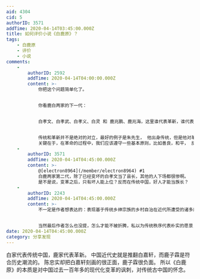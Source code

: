 ```yaml
---
aid: 4304
cid: 5
authorID: 3571
addTime: 2020-04-14T03:45:00.000Z
title: 如何评价小说《白鹿原》？
tags:
    - 白鹿原
    - 评价
    - 小说
comments:
    -
        authorID: 2592
        addTime: 2020-04-14T04:00:00.000Z
        content: >-
            你把这个问题简单化了。


            你看鹿白两家的下一代：


            白孝文、白孝武、白孝义、白灵 和 鹿兆鹏、鹿兆海，这里谁代表革新，谁代表传统，是不是说传统已经无法维持？


            传统和革新并不是绝对的对立，最好的例子是朱先生， 他出身传统，但是他对革新不是反对。
            关键在于，在革命的过程中，我们应该遵守一些基本原则，比如善良，和平， 反对激进。
    -
        authorID: 3571
        addTime: 2020-04-14T04:45:00.000Z
        content: >-
            @[electron8964](/member/electron8964) #1
            白鹿两家第二代，除了已经变坏的白孝文当了县长，其他的人下场都很惨啊。
            是不是说，变革之后，只有坏人能上位？反而在传统中国，好人才能当族长？
    -
        authorID: 2243
        addTime: 2020-04-14T04:45:00.000Z
        content: >-
            不一定是作者想表达的：表现基于传统乡绅宗族的乡村自治在近代所遭受的诸多磨砺，哪怕在作者眼中她是多么坚韧，纯朴，都免不了无法掌控命运的悲哀，包括清军战火，纳粮，军阀战火，“民主”改革（白鹿政权），经济（鸦片），内部矛盾，基层组党/运动，党争。一个贫弱的小共同体不断被大共同体绑架，一遍遍被折腾的故事~


            当然最后作者怎么也没提，怎么才能不被折腾，私以为传统秩序代表朴实的愿景，但并不是解决问题的方案。
date: 2020-04-14T04:45:00.000Z
category: 分享发现
---
```


白家代表传统中国，鹿家代表革新。 中国近代史就是推翻白嘉轩，而鹿子霖是符合历史潮流的。 陈忠实却把白嘉轩刻画的很正面，鹿子霖很负面。 所以《白鹿原》的本质是对中国过去一百年多的现代化变革的讽刺，对传统古中国的怀念。
